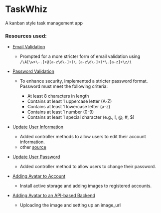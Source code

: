 # TaskWhiz

A kanban style task management app

### Resources used:

- [Email Validation](https://stackoverflow.com/questions/22993545/ruby-email-validation-with-regex)

  - Prompted for a more stricter form of email validation using `/\A[\w+\-.]+@[a-z\d\-]+(\.[a-z\d\-]+)*\.[a-z]+\z/i`

- [Password Validation](https://github.com/heartcombo/devise/wiki/How-To:-Set-up-simple-password-complexity-requirements)

  - To enhance security, implemented a stricter password format. Password must meet the following criteria:

    - At least 8 characters in length
    - Contains at least 1 uppercase letter (A-Z)
    - Contains at least 1 lowercase letter (a-z)
    - Contains at least 1 number (0-9)
    - Contains at least 1 special character (e.g., !, @, #, $)

- [Update User Information](https://stackoverflow.com/questions/10900664/rails-devise-how-can-i-edit-user-information)

  - Added controller methods to allow users to edit their account information.
  - other [source](https://github.com/heartcombo/devise/wiki/How-To:-Allow-users-to-edit-their-account-without-providing-a-password)

- [Update User Password](https://github.com/heartcombo/devise/wiki/How-To:-Allow-users-to-edit-their-password)

  - Added controller method to allow users to change their password.

- [Adding Avatar to Account](https://www.youtube.com/watch?v=BYvzLYRIZK4)

  - Install active storage and adding images to registered accounts.

- [Adding Avatar to an API-based Backend](https://www.youtube.com/watch?v=_rLMRd676-I)

  - Uploading the image and setting up an image_url
